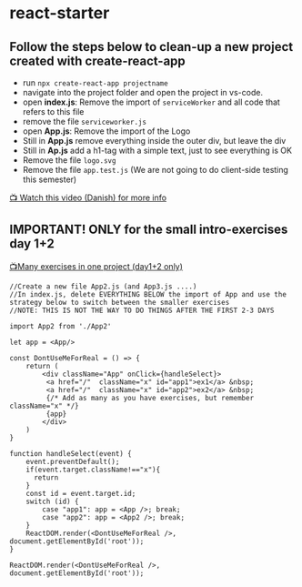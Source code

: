 # react-starter

## Follow the steps below to clean-up a new project created with create-react-app
- run `npx create-react-app projectname`
- navigate into the project folder and open the project in vs-code.
- open **index.js**: Remove the import of `serviceWorker` and all code that refers to this file
- remove the file `serviceworker.js`
- open **App.js**: Remove the import of the Logo
- Still in **App.js** remove everything inside the outer div, but leave the div
- Still in **Ap.js** add a h1-tag with a simple text, just to see everything is OK
- Remove the file `logo.svg`
- Remove the file `app.test.js` (We are not going to do client-side testing this semester)

[:tv: Watch this video (Danish) for more info](https://youtu.be/dhxiCXNVzHI)

## IMPORTANT! ONLY for the small intro-exercises day 1+2
[:tv:Many exercises in one project (day1+2 only)](https://www.youtube.com/watch?v=HTzBa9I6Gdc&feature=youtu.be)
```
//Create a new file App2.js (and App3.js ....)
//In index.js, delete EVERYTHING BELOW the import of App and use the strategy below to switch between the smaller exercises
//NOTE: THIS IS NOT THE WAY TO DO THINGS AFTER THE FIRST 2-3 DAYS

import App2 from './App2'

let app = <App/>

const DontUseMeForReal = () => {
    return (
        <div className="App" onClick={handleSelect}>
         <a href="/"  className="x" id="app1">ex1</a> &nbsp;
         <a href="/"  className="x" id="app2">ex2</a> &nbsp;
         {/* Add as many as you have exercises, but remember className="x" */}
         {app}
        </div>
    )
}

function handleSelect(event) {
    event.preventDefault();
    if(event.target.className!=="x"){
      return
    }  
    const id = event.target.id;
    switch (id) {
        case "app1": app = <App />; break;
        case "app2": app = <App2 />; break;
    }
    ReactDOM.render(<DontUseMeForReal />, document.getElementById('root'));
}

ReactDOM.render(<DontUseMeForReal />, document.getElementById('root'));
```
